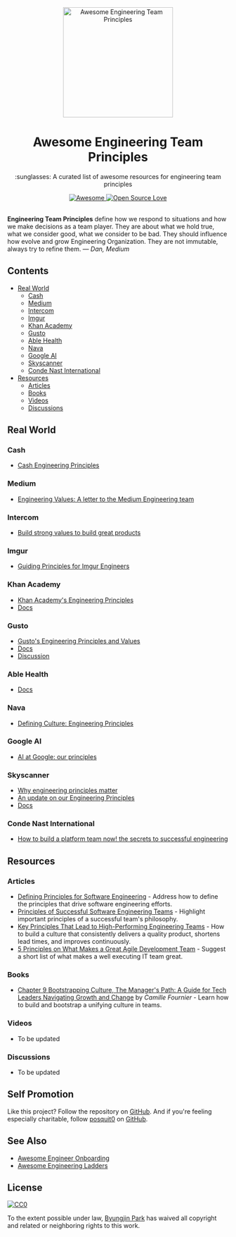<div align="center">
  <a href="https://github.com/posquit0/awesome-engineering-team-principles" title="Awesome Engineering Team Principles">
    <img width="250" src="media/awesome.png" alt="Awesome Engineering Team Principles">
  </a>
  <br />
  <h1>Awesome Engineering Team Principles</h1>
</div>

<p align="center">
  :sunglasses: A curated list of awesome resources for engineering team principles
</p>

<div align="center">
  <a href="https://awesome.re">
		<img src="https://awesome.re/badge.svg" alt="Awesome">
	</a>
  <a href="https://github.com/ellerbrock/open-source-badge/">
    <img alt="Open Source Love" src="https://badges.frapsoft.com/os/v1/open-source.svg?v=103" />
  </a>
</div>

<br />

**Engineering Team Principles** define how we respond to situations and how we make decisions as a team player. They are about what we hold true, what we consider good, what we consider to be bad. They should influence how evolve and grow Engineering Organization. They are not immutable, always try to refine them. *— Dan, Medium*



## Contents

* [Real World](#real-world)
  * [Cash](#cash)
  * [Medium](#medium)
  * [Intercom](#intercom)
  * [Imgur](#imgur)
  * [Khan Academy](#khan-academy)
  * [Gusto](#gusto)
  * [Able Health](#able-health)
  * [Nava](#nava)
  * [Google AI](#google-ai)
  * [Skyscanner](#skyscanner)
  * [Conde Nast International](#conde-nast-international)
* [Resources](#resources)
  * [Articles](#articles)
  * [Books](#books)
  * [Videos](#videos)
  * [Discussions](#discussions)


## Real World

### Cash

* [Cash Engineering Principles](https://code.cash.app/cash-engineering-principles)

### Medium

* [Engineering Values: A letter to the Medium Engineering team](https://medium.engineering/engineering-values-7143c0db0bd6)

### Intercom

* [Build strong values to build great products](https://blog.intercom.com/the-engineering-values-we-live-by/)

### Imgur

* [Guiding Principles for Imgur Engineers](https://blog.imgur.com/2018/02/13/guiding-principles-for-imgur-engineers/)

### Khan Academy

* [Khan Academy's Engineering Principles](http://engineering.khanacademy.org/posts/engineering-principles.htm)
* [Docs](https://docs.google.com/document/d/1PW4NYn9pYNam2EuGEsTN9pTgwTfFnT_R9OZLJJICWQU)

### Gusto

* [Gusto's Engineering Principles and Values](https://engineering.gusto.com/our-engineering-values-and-principles/)
* [Docs](https://app.gusto.com/static/engineering-principles-and-values.pdf)
* [Discussion](https://news.ycombinator.com/item?id=9721767)

### Able Health

* [Docs](https://github.com/AbleHealth/team/blob/master/engineering/principles-and-practices.md)

### Nava

* [Defining Culture: Engineering Principles](https://blog.navapbc.com/defining-engineering-culture-engineering-principles-558d2b4c5950)

### Google AI

* [AI at Google: our principles](https://blog.google/topics/ai/ai-principles/)

### Skyscanner

* [Why engineering principles matter](https://medium.com/@SkyscannerEng/why-engineering-principles-matter-993298f7d792)
* [An update on our Engineering Principles](https://medium.com/@SkyscannerEng/an-update-on-our-engineering-principles-80405a96383a)
* [Docs](https://github.com/Skyscanner/engineering-principles)

### Conde Nast International

  * [How to build a platform team now! the secrets to successful engineering](https://hackernoon.com/how-to-build-a-platform-team-now-the-secrets-to-successful-engineering-8a9b6a4d2c8)


## Resources

### Articles

* [Defining Principles for Software Engineering](https://medium.com/the-plain-programmer/defining-principles-for-software-engineering-e88c069a0446) - Address how to define the principles that drive software engineering efforts.
* [Principles of Successful Software Engineering Teams](https://blog.brunomiranda.com/principles-of-successful-software-engineering-teams-41a65bfd56b3) - Highlight important principles of a successful team's philosophy.
* [Key Principles That Lead to High-Performing Engineering Teams](https://www.hugeinc.com/articles/key-principles-that-lead-to-high-performing-engineering-teams) - How to build a culture that consistently delivers a quality product, shortens lead times, and improves continuously.
* [5 Principles on What Makes a Great Agile Development Team](http://blogs.starcio.com/2015/04/principles-great-agile-development-team.html) - Suggest a short list of what makes a well executing IT team great.

### Books

* [Chapter 9 Bootstrapping Culture, The Manager's Path: A Guide for Tech Leaders Navigating Growth and Change](http://shop.oreilly.com/product/0636920056843.do) by *Camille Fournier* - Learn how to build and bootstrap a unifying culture in teams.

### Videos

* To be updated

### Discussions

* To be updated


## Self Promotion

Like this project? Follow the repository on [GitHub](https://github.com/posquit0/awesome-engineering-team-principles). And if you're feeling especially charitable, follow [posquit0](https://posquit0.com) on [GitHub](https://github.com/posquit0).


## See Also

* [Awesome Engineer Onboarding](https://github.com/posquit0/awesome-engineer-onboarding)
* [Awesome Engineering Ladders](https://github.com/posquit0/awesome-engineering-ladders)


## License

[![CC0](http://mirrors.creativecommons.org/presskit/buttons/88x31/svg/cc-zero.svg)](https://creativecommons.org/publicdomain/zero/1.0/)

To the extent possible under law, [Byungjin Park](http://www.posquit0.com) has waived all copyright and related or neighboring rights to this work.
